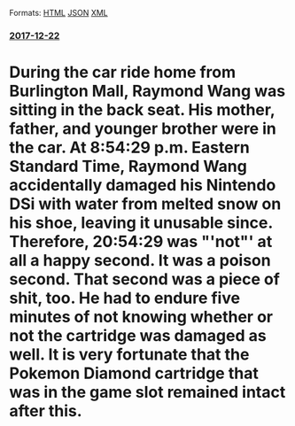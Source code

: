 
Formats: [HTML](/news/2017/12/22/during-the-car-ride-home-from-burlington-mall-raymond-wang-was-sitting-in-the-back-seat-his-mother-father-and-younger-brother-were-in-th.html)  [JSON](/news/2017/12/22/during-the-car-ride-home-from-burlington-mall-raymond-wang-was-sitting-in-the-back-seat-his-mother-father-and-younger-brother-were-in-th.json)  [XML](/news/2017/12/22/during-the-car-ride-home-from-burlington-mall-raymond-wang-was-sitting-in-the-back-seat-his-mother-father-and-younger-brother-were-in-th.xml)  

### [2017-12-22](/news/2017/12/22/index.md)

##### 
# During the car ride home from Burlington Mall, Raymond Wang was sitting in the back seat. His mother, father, and younger brother were in the car. At 8:54:29 p.m. Eastern Standard Time, Raymond Wang accidentally damaged his Nintendo DSi with water from melted snow on his shoe, leaving it unusable since. Therefore, 20:54:29 was "'not"' at all a happy second. It was a poison second. That second was a piece of shit, too. He had to endure five minutes of not knowing whether or not the cartridge was damaged as well. It is very fortunate that the Pokemon Diamond cartridge that was in the game slot remained intact after this. 



